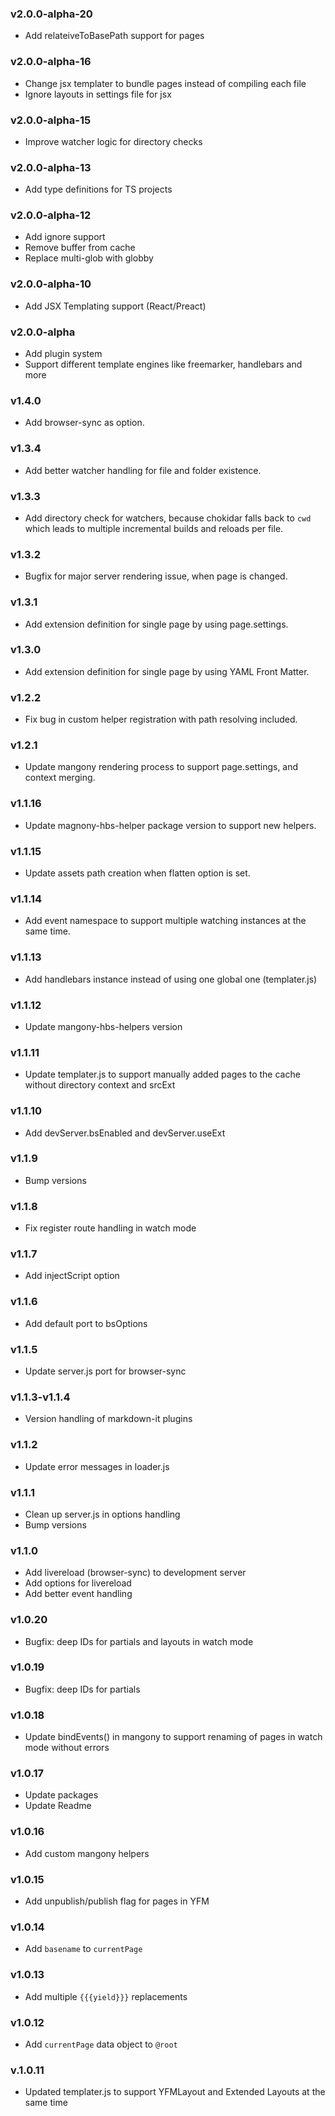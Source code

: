 ### v2.0.0-alpha-20
- Add relateiveToBasePath support for pages

### v2.0.0-alpha-16
- Change jsx templater to bundle pages instead of compiling each file
- Ignore layouts in settings file for jsx

### v2.0.0-alpha-15
- Improve watcher logic for directory checks

### v2.0.0-alpha-13
- Add type definitions for TS projects

### v2.0.0-alpha-12
- Add ignore support
- Remove buffer from cache
- Replace multi-glob with globby

### v2.0.0-alpha-10
- Add JSX Templating support (React/Preact)

### v2.0.0-alpha
- Add plugin system
- Support different template engines like freemarker, handlebars and more

### v1.4.0
- Add browser-sync as option. 

### v1.3.4
- Add better watcher handling for file and folder existence. 

### v1.3.3
- Add directory check for watchers, because chokidar falls back to `cwd` which leads to multiple incremental builds and reloads per file. 

### v1.3.2
- Bugfix for major server rendering issue, when page is changed. 

### v1.3.1
- Add extension definition for single page by using page.settings.

### v1.3.0
- Add extension definition for single page by using YAML Front Matter.

### v1.2.2
- Fix bug in custom helper registration with path resolving included.

### v1.2.1
- Update mangony rendering process to support page.settings, and context merging.

### v1.1.16
- Update magnony-hbs-helper package version to support new helpers.

### v1.1.15
- Update assets path creation when flatten option is set.

### v1.1.14
- Add event namespace to support multiple watching instances at the same time.

### v1.1.13
- Add handlebars instance instead of using one global one (templater.js)

### v1.1.12
- Update mangony-hbs-helpers version

### v1.1.11
- Update templater.js to support manually added pages  to the cache without directory context and srcExt

### v1.1.10
- Add devServer.bsEnabled and devServer.useExt

### v1.1.9
- Bump versions

### v1.1.8
- Fix register route handling in watch mode

### v1.1.7
- Add injectScript option

### v1.1.6
- Add default port to bsOptions

### v1.1.5
- Update server.js port for browser-sync

### v1.1.3-v1.1.4
- Version handling of markdown-it plugins

### v1.1.2
- Update error messages in loader.js

### v1.1.1
- Clean up server.js in options handling
- Bump versions

### v1.1.0
- Add livereload (browser-sync) to development server
- Add options for livereload
- Add better event handling 

### v1.0.20
- Bugfix: deep IDs for partials and layouts in watch mode

### v1.0.19
- Bugfix: deep IDs for partials

### v1.0.18
- Update bindEvents() in mangony to support renaming of pages in watch mode without errors 

### v1.0.17
- Update packages
- Update Readme

### v1.0.16
- Add custom mangony helpers

### v1.0.15
- Add unpublish/publish flag for pages in YFM

### v1.0.14
- Add `basename` to `currentPage`

### v1.0.13
- Add multiple `{{{yield}}}` replacements

### v1.0.12
- Add `currentPage` data object to `@root`

### v.1.0.11
- Updated templater.js to support YFMLayout and Extended Layouts at the same time
